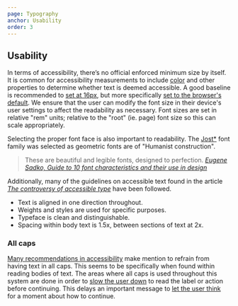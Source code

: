 ```yaml
---
page: Typography
anchor: Usability
order: 3
---
```


## Usability

In terms of accessibility, there’s no official enforced minimum size by itself. It is common for accessibility measurements to include [color](/color#usability) and other properties to determine whether text is deemed accessible. A good baseline is recommended to [set at 16px](https://accessibleweb.com/question-answer/minimum-font-size/), but more specifically [set to the browser's default](https://css-tricks.com/accessible-font-sizing-explained/). We ensure that the user can modify the font size in their device's user settings to affect the readability as necessary. Font sizes are set in relative "rem" units; relative to the "root" (ie. page) font size so this can scale appropriately.

Selecting the proper font face is also important to readability. The [Jost*](https://indestructibletype.com/Jost.html) font family was selected as geometric fonts are of "Humanist construction".

> These are beautiful and legible fonts, designed to perfection. _[Eugene Sadko, Guide to 10 font characteristics and their use in design](https://medium.com/@eugenesadko/guide-to-10-font-characteristics-and-their-use-in-design-b0a07cc66f7)_

Additionally, many of the guidelines on accessible text found in the article _[The controversy of accessible type](https://medium.com/queer-design-club/the-controversy-of-accessible-type-8def04eb8808)_ have been followed.

- Text is aligned in one direction throughout.
- Weights and styles are used for specific purposes.
- Typeface is clean and distinguishable.
- Spacing within body text is 1.5x, between sections of text at 2x.

### All caps
[Many recommendations in accessibility](https://github.com/humanmade/hm-pattern-library/issues/75) make mention to refrain from having text in all caps. This seems to be specifically when found within reading bodies of text. The areas where all caps is used throughout this system are done in order to [slow the user down](https://www.mity.com.au/blog/writing-readable-content-and-why-all-caps-is-so-hard-to-read) to read the label or action before continuing. This delays an important message to [let the user think](https://www.smashingmagazine.com/2018/01/friction-ux-design-tool/) for a moment about how to continue.
